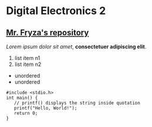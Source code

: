 # Digital Electronics 2

[Mr. Fryza's repository](https://github.com/tomas-fryza/digital-electronics-2)
-----
*Lorem ipsum dolor sit amet*, **consectetuer adipiscing elit**.
1. list item n1
2. list item n2
* unordered
* unordered

```
#include <stdio.h>
int main() {
   // printf() displays the string inside quotation
   printf("Hello, World!");
   return 0;
}
```
